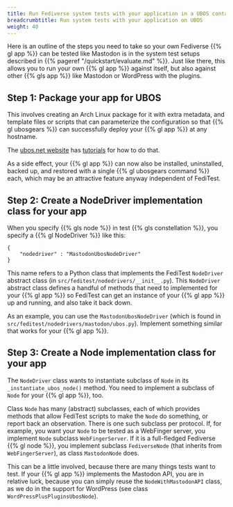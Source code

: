 ```yaml
---
title: Run Fediverse system tests with your application in a UBOS container
breadcrumbtitle: Run system tests with your application on UBOS
weight: 40
---
```


Here is an outline of the steps you need to take so your own Fediverse {{% gl app %}}
can be tested like Mastodon is in the system test setups described in
{{% pageref "/quickstart/evaluate.md" %}}. Just like there, this allows you to
run your own {{% gl app %}} against itself, but also against other {{% gls app %}}
like Mastodon or WordPress with the plugins.

## Step 1: Package your app for UBOS

This involves creating an Arch Linux package for it with extra metadata,
and template files or scripts that can parameterize the configuration so that
{{% gl ubosgears %}} can successfully deploy your {{% gl app %}} at any hostname.

The [ubos.net website](https://ubos.net/) has [tutorials](https://ubos.net/docs/development/tutorials-gears/)
for how to do that.

As a side effect, your {{% gl app %}} can now also be installed, uninstalled, backed up,
and restored with a single {{% gl ubosgears command %}} each, which may be an
attractive feature anyway independent of FediTest.

## Step 2: Create a NodeDriver implementation class for your app

When you specify {{% gls node %}} in test {{% gls constellation %}}, you specify a
{{% gl NodeDriver %}} like this:

```
{
    "nodedriver" : "MastodonUbosNodeDriver"
}
```

This name refers to a Python class that implements the FediTest `NodeDriver` abstract class
(in `src/feditest/nodedrivers/__init__.py`). This `NodeDriver` abstract class defines
a handful of methods that need to implemented for your {{% gl app %}} so FediTest
can get an instance of your {{% gl app %}} up and running, and also take it back down.

As an example, you can use the `MastodonUbosNodeDriver` (which is found in
`src/feditest/nodedrivers/mastodon/ubos.py`). Implement something similar that
works for your {{% gl app %}}.

## Step 3: Create a Node implementation class for your app

The `NodeDriver` class wants to instantiate subclass of `Node` in its `_instantiate_ubos_node()`
method. You need to implement a subclass of `Node` for your {{% gl app %}}, too.

Class `Node` has many (abstract) subclasses, each of which provides methods that allow
FediTest scripts to make the `Node` do something, or report back an observation. There is
one such subclass per protocol. If, for example, you want your `Node` to be tested as a
WebFinger server, you implement `Node` subclass `WebFingerServer`. If it is a
full-fledged Fediverse {{% gl node %}}, you implement subclass `FediverseNode` (that inherits
from `WebFingerServer`), as class `MastodonNode` does.

This can be a little involved, because there are many things tests want to test.
If your {{% gl app %}} implements the Mastodon API, you are in relative luck, because
you can simply reuse the `NodeWithMastodonAPI` class, as we do in the support
for WordPress (see class `WordPressPlusPluginsUbosNode`).


